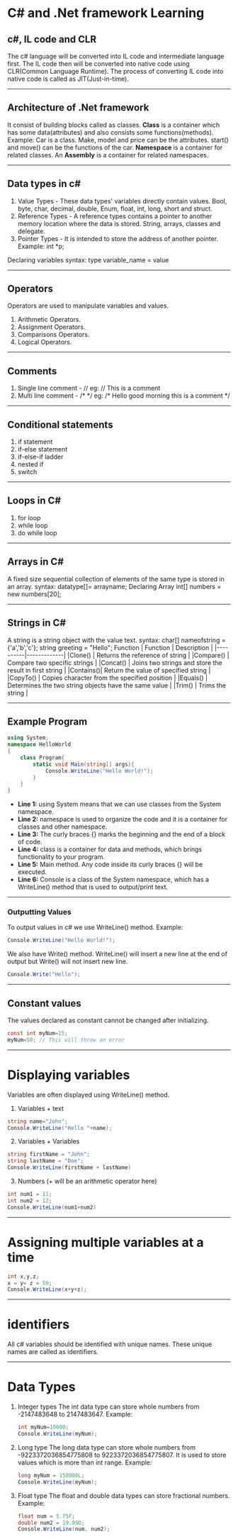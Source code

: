 # C# and .Net framework Learning

## c#, IL code and CLR

The c# language will be converted into IL code and intermediate language first.
The IL code then will be converted into native code using CLR(Common Language Runtime).
The process of converting IL code into native code is called as JIT(Just-in-time).

---

## Architecture of .Net framework

It consist of building blocks called as classes.
**Class** is a container which has some data(attributes) and also consists some functions(methods).
Example: Car is a class. Make, model and price can be the attributes. start() and move() can be the functions of the car.
**Namespace** is a container for related classes.
An **Assembly** is a container for related namespaces.

---

## Data types in c#

1. Value Types - These data types' variables directly contain values.
   Bool, byte, char, decimal, double, Enum, float, int, long, short and struct.
2. Reference Types - A reference types contains a pointer to another memory location where the data is stored.
   String, arrays, classes and delegate.
3. Pointer Types - It is intended to store the address of another pointer.
   Example: int \*p;

Declaring variables
syntax:
type variable_name = value

---

## Operators

Operators are used to manipulate variables and values.

1. Arithmetic Operators.
2. Assignment Operators.
3. Comparisons Operators.
4. Logical Operators.

---

## Comments

1. Single line comment - //
   eg: // This is a comment
2. Multi line comment - /\* \*/
   eg: /\* Hello good morning
   this is a comment \*/

---

## Conditional statements

1. if statement
2. if-else statement
3. if-else-if ladder
4. nested if
5. switch

---

## Loops in C#

1. for loop
2. while loop
3. do while loop

---

## Arrays in C#

A fixed size sequential collection of elements of the same type is stored in an array.
syntax: datatype[]= arrayname;
Declaring Array
int[] numbers = new numbers[20];

---

## Strings in C#

A string is a string object with the value text.
syntax:
char[] nameofstring = {'a','b','c'};
string greeting = "Hello";
Function
| Function | Description |
|----------|-------------|
|Clone() | Returns the reference of string |
|Compare() | Compare two specific strings |
|Concat() | Joins two strings and store the result in first string |
|Contains()| Return the value of specified string |
|CopyTo() | Copies character from the specified position |
|Equals() | Determines the two string objects have the same value |
|Trim() | Trims the string |

---

## Example Program

```csharp
using System;
namespace HelloWorld
{
    class Program{
        static void Main(string[] args){
            Console.WriteLine("Hello World!");
        }
    }
}
```

- **Line 1:** using System means that we can use classes from the System namespace.
- **Line 2:** namespace is used to organize the code and it is a container for classes and other namespace.
- **Line 3:** The curly braces {} marks the beginning and the end of a block of code.
- **Line 4:** class is a container for data and methods, which brings functionality to your program.
- **Line 5:** Main method. Any code inside its curly braces {} will be executed.
- **Line 6:** Console is a class of the System namespace, which has a WriteLine() method that is used to output/print text.

---

### Outputting Values

To output values in c# we use WriteLine() method.
Example:

```csharp
Console.WriteLine("Hello World!");
```

We also have Write() method. WriteLine() will insert a new line at the end of output but Write() will not insert new line.

```csharp
Console.Write("Hello");
```

---

## Constant values

The values declared as constant cannot be changed after initializing.

```csharp
const int myNum=15;
myNum=50; // This will throw an error
```

---

# Displaying variables

Variables are often displayed using WriteLine() method.

1. Variables + text

```csharp
string name="John";
Console.WriteLine("Hello "+name);
```

2. Variables + Variables

```csharp
string firstName = "John";
string lastName = "Doe";
Console.WriteLine(firstName + lastName)
```

3. Numbers (+ will be an arithmetic operator here)

```csharp
int num1 = 11;
int num2 = 12;
Console.WriteLine(num1+num2)
```

---

# Assigning multiple variables at a time

```csharp
int x,y,z;
x = y= z = 50;
Console.WriteLine(x+y+z);
```

---

# identifiers

All c# variables should be identified with unique names. These unique names are called as identifiers.

---

# Data Types

1. Integer types
   The int data type can store whole numbers from -2147483648 to 2147483647.
   Example:

   ```csharp
   int myNum=10000;
   Console.WriteLine(myNum);
   ```

2. Long type
   The long data type can store whole numbers from -9223372036854775808 to 9223372036854775807.
   It is used to store values which is more than int range.
   Example:
   ```csharp
   long myNum = 150000L;
   Console.WriteLine(myNum);
   ```
3. Float type
   The float and double data types can store fractional numbers.
   Example:
   ```csharp
   float num = 5.75F;
   double num2 = 19.99D;
   Console.WriteLine(num, num2);
   ```
